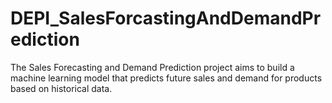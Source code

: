 # DEPI_SalesForcastingAndDemandPrediction
The Sales Forecasting and Demand Prediction project aims to build a machine learning model that predicts future sales and demand for products based on historical data.
